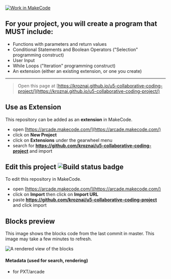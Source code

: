 [![Work in MakeCode](https://classroom.github.com/assets/work-in-make-code-6e7adce1554a7ab3dcc1576f64e8295d66a6e534c2dcd2c9202df46736628f06.svg)](https://classroom.github.com/online_ide?assignment_repo_id=9850276&assignment_repo_type=AssignmentRepo)
## For your project, you will create a program that MUST include:
* Functions with parameters and return values
* Conditional Statements and Boolean Operators ("Selection" programming construct)
* User Input
* While Loops ("Iteration" programming construct)
* An extension (either an existing extension, or one you create) 
---------------------------------------------
> Open this page at [https://kroznai.github.io/u5-collaborative-coding-project/](https://kroznai.github.io/u5-collaborative-coding-project/)

## Use as Extension

This repository can be added as an **extension** in MakeCode.

* open [https://arcade.makecode.com/](https://arcade.makecode.com/)
* click on **New Project**
* click on **Extensions** under the gearwheel menu
* search for **https://github.com/kroznai/u5-collaborative-coding-project** and import

## Edit this project ![Build status badge](https://github.com/kroznai/u5-collaborative-coding-project/workflows/MakeCode/badge.svg)

To edit this repository in MakeCode.

* open [https://arcade.makecode.com/](https://arcade.makecode.com/)
* click on **Import** then click on **Import URL**
* paste **https://github.com/kroznai/u5-collaborative-coding-project** and click import

## Blocks preview

This image shows the blocks code from the last commit in master.
This image may take a few minutes to refresh.

![A rendered view of the blocks](https://github.com/kroznai/u5-collaborative-coding-project/raw/master/.github/makecode/blocks.png)

#### Metadata (used for search, rendering)

* for PXT/arcade
<script src="https://makecode.com/gh-pages-embed.js"></script><script>makeCodeRender("{{ site.makecode.home_url }}", "{{ site.github.owner_name }}/{{ site.github.repository_name }}");</script>
